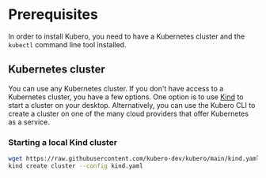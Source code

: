 # Prerequisites
In order to install Kubero, you need to have a Kubernetes cluster and the `kubectl` command line tool installed.

## Kubernetes cluster
You can use any Kubernetes cluster. If you don't have access to a Kubernetes cluster, you have a few options. One option is to use [Kind](https://kind.sigs.k8s.io/docs/user/quick-start/) to start a cluster on your desktop. Alternatively, you can use the Kubero CLI to create a cluster on one of the many cloud providers that offer Kubernetes as a service.

### Starting a local Kind cluster

```bash
wget https://raw.githubusercontent.com/kubero-dev/kubero/main/kind.yaml
kind create cluster --config kind.yaml
```

